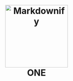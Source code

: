 <h1 align="center">
  <br>
  <a href="https://1src.tech"><img src="https://1src.tech/img/one-source-logo.b31ef470.png" alt="Markdownify" width="200"></a>
  <br>
  ONE
  <br>
</h1>
